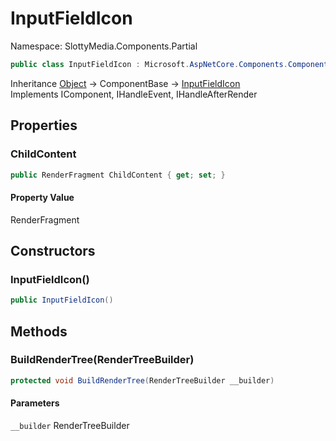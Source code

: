 # InputFieldIcon

Namespace: SlottyMedia.Components.Partial

```csharp
public class InputFieldIcon : Microsoft.AspNetCore.Components.ComponentBase, Microsoft.AspNetCore.Components.IComponent, Microsoft.AspNetCore.Components.IHandleEvent, Microsoft.AspNetCore.Components.IHandleAfterRender
```

Inheritance [Object](https://docs.microsoft.com/en-us/dotnet/api/system.object) → ComponentBase → [InputFieldIcon](./slottymedia.components.partial.inputfieldicon.md)<br>
Implements IComponent, IHandleEvent, IHandleAfterRender

## Properties

### **ChildContent**

```csharp
public RenderFragment ChildContent { get; set; }
```

#### Property Value

RenderFragment<br>

## Constructors

### **InputFieldIcon()**

```csharp
public InputFieldIcon()
```

## Methods

### **BuildRenderTree(RenderTreeBuilder)**

```csharp
protected void BuildRenderTree(RenderTreeBuilder __builder)
```

#### Parameters

`__builder` RenderTreeBuilder<br>
